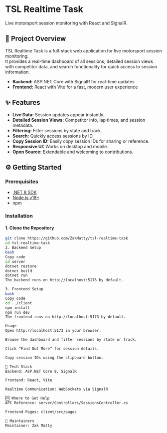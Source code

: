 # TSL Realtime Task

Live motorsport session monitoring with React and SignalR.

## 🚀 Project Overview

TSL Realtime Task is a full-stack web application for live motorsport session monitoring.  
It provides a real-time dashboard of all sessions, detailed session views with competitor data, and search functionality for quick access to session information.

- **Backend:** ASP.NET Core with SignalR for real-time updates  
- **Frontend:** React with Vite for a fast, modern user experience  

## ✨ Features

- **Live Data:** Session updates appear instantly.  
- **Detailed Session Views:** Competitor info, lap times, and session metadata.  
- **Filtering:** Filter sessions by state and track.  
- **Search:** Quickly access sessions by ID.  
- **Copy Session ID:** Easily copy session IDs for sharing or reference.  
- **Responsive UI:** Works on desktop and mobile.  
- **Open Source:** Extendable and welcoming to contributions.  

## ⚙️ Getting Started

### Prerequisites

- [.NET 8 SDK](https://dotnet.microsoft.com/download/dotnet/8.0)  
- [Node.js v18+](https://nodejs.org/)  
- npm  

### Installation

#### 1. Clone the Repository
```bash
git clone https://github.com/ZakMatty/tsl-realtime-task
cd tsl-realtime-task
2. Backend Setup
bash
Copy code
cd server
dotnet restore
dotnet build
dotnet run
The backend runs on http://localhost:5176 by default.

3. Frontend Setup
bash
Copy code
cd ../client
npm install
npm run dev
The frontend runs on http://localhost:5173 by default.

Usage
Open http://localhost:5173 in your browser.

Browse the dashboard and filter sessions by state or track.

Click “Find Out More” for session details.

Copy session IDs using the clipboard button.

🧰 Tech Stack
Backend: ASP.NET Core 8, SignalR

Frontend: React, Vite

Realtime Communication: WebSockets via SignalR

🆘 Where to Get Help
API Reference: server/Controllers/SessionsController.cs

Frontend Pages: client/src/pages

👥 Maintainers
Maintainer: Zak Matty
